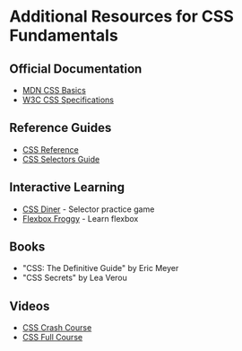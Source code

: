 # Additional Resources for CSS Fundamentals

## Official Documentation
- [MDN CSS Basics](https://developer.mozilla.org/en-US/docs/Learn/Getting_started_with_the_web/CSS_basics)
- [W3C CSS Specifications](https://www.w3.org/Style/CSS/)

## Reference Guides
- [CSS Reference](https://cssreference.io/)
- [CSS Selectors Guide](https://www.w3schools.com/css/css_selectors.asp)

## Interactive Learning
- [CSS Diner](https://flukeout.github.io/) - Selector practice game
- [Flexbox Froggy](https://flexboxfroggy.com/) - Learn flexbox

## Books
- "CSS: The Definitive Guide" by Eric Meyer
- "CSS Secrets" by Lea Verou

## Videos
- [CSS Crash Course](https://youtu.be/yfoY53QXEnI)
- [CSS Full Course](https://youtu.be/1Rs2ND1ryYc)
